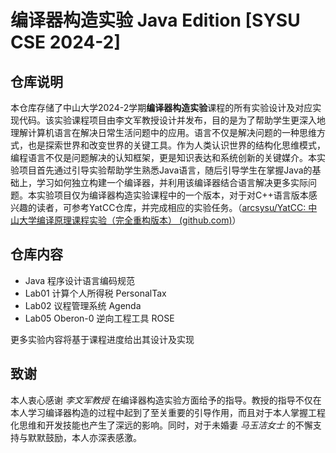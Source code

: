 # 编译器构造实验 Java Edition [SYSU CSE 2024-2]

## 仓库说明

本仓库存储了中山大学2024-2学期**编译器构造实验**课程的所有实验设计及对应实现代码。该实验课程项目由李文军教授设计并发布，目的是为了帮助学生更深入地理解计算机语言在解决日常生活问题中的应用。语言不仅是解决问题的一种思维方式，也是探索世界和改变世界的关键工具。作为人类认识世界的结构化思维模式，编程语言不仅是问题解决的认知框架，更是知识表达和系统创新的关键媒介。本实验项目首先通过引导实验帮助学生熟悉Java语言，随后引导学生在掌握Java的基础上，学习如何独立构建一个编译器，并利用该编译器结合语言解决更多实际问题。本实验项目仅为编译器构造实验课程中的一个版本，对于对C++语言版本感兴趣的读者，可参考YatCC仓库，并完成相应的实验任务。（[arcsysu/YatCC: 中山大学编译原理课程实验（完全重构版本） (github.com)](https://github.com/arcsysu/YatCC)）

## 仓库内容

* Java 程序设计语言编码规范
* Lab01 计算个人所得税 PersonalTax
* Lab02 议程管理系统 Agenda
* Lab05 Oberon-0 逆向工程工具 ROSE

更多实验内容将基于课程进度给出其设计及实现

## 致谢

本人衷心感谢 *李文军教授* 在编译器构造实验方面给予的指导。教授的指导不仅在本人学习编译器构造的过程中起到了至关重要的引导作用，而且对于本人掌握工程化思维和开发技能也产生了深远的影响。同时，对于未婚妻 *马玉洁女士* 的不懈支持与默默鼓励，本人亦深表感激。
